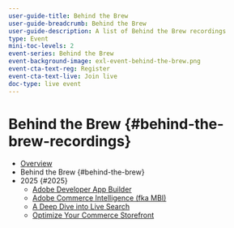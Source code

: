 ```yaml
---
user-guide-title: Behind the Brew
user-guide-breadcrumb: Behind the Brew
user-guide-description: A list of Behind the Brew recordings
type: Event
mini-toc-levels: 2
event-series: Behind the Brew
event-background-image: exl-event-behind-the-brew.png
event-cta-text-reg: Register
event-cta-text-live: Join live
doc-type: live event
---
```


# Behind the Brew {#behind-the-brew-recordings}

+ [Overview](overview.md)
+ Behind the Brew {#behind-the-brew}
+ 2025 {#2025}
  + [Adobe Developer App Builder](2025/app-builder.md)
  + [Adobe Commerce Intelligence (fka MBI)](2025/commerce-intelligence.md)
  + [A Deep Dive into Live Search](2025/deep-dive-live-search.md)
  + [Optimize Your Commerce Storefront](2025/commerce-storefront.md)

